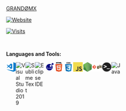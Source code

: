 <!-- <h1 align="center">Hi <img src="https://raw.githubusercontent.com/ABSphreak/ABSphreak/master/gifs/Hi.gif" width="40px" />, -->
<a href="https://github.com/grandomx">GRANDØMX</a></h1><!-- 👋 -->

<!-- [![Twitch Status](https://img.shields.io/twitch/status/itsnebulalol?color=%239146FF&logo=twitch&style=flat-square)](https://twitch.tv/itsnebulalol) -->
[![Website](https://img.shields.io/website?label=grandomx.com&url=https%3A%2F%2Fgrandomx.com&style=flat-square)][website]
<!-- [![Website](https://img.shields.io/website?label=firstclass-indo.com&url=https%3A%2F%2Ffirstclass-indo.com&style=flat-square)][website] -->
[![Visits](https://badges.pufler.dev/visits/grandomx/grandomx?logo=GitHub&label=github%20visits&color=blue&logoColor=white&style=flat-square)](https://github.com/grandomx)

<!-- [<img align="left" alt="grandomx.com/discord" width="22px" src="http://grandomx.com/img/discord-seeklogo.com.svg" />][discord] -->
<!-- [<img align="left" alt="GRANDOMX | YouTube" width="22px" src="https://cdn.jsdelivr.net/npm/simple-icons@v3/icons/youtube.svg" />][youtube] -->
<!-- [<img align="left" alt="itsnebulalol | Twitch" width="22px" src="https://images-wixmp-ed30a86b8c4ca887773594c2.wixmp.com/f/d3408e21-ecbb-4476-8e3b-ae5a845eb414/d9djk9s-3566ad4f-38d7-4721-a732-78e1f7246a7f.png/v1/fill/w_894,h_894,q_75,strp/logo_twitch_iosversion_by_akiruuu-d9djk9s.png?token=eyJ0eXAiOiJKV1QiLCJhbGciOiJIUzI1NiJ9.eyJpc3MiOiJ1cm46YXBwOjdlMGQxODg5ODIyNjQzNzNhNWYwZDQxNWVhMGQyNmUwIiwic3ViIjoidXJuOmFwcDo3ZTBkMTg4OTgyMjY0MzczYTVmMGQ0MTVlYTBkMjZlMCIsImF1ZCI6WyJ1cm46c2VydmljZTppbWFnZS5vcGVyYXRpb25zIl0sIm9iaiI6W1t7InBhdGgiOiIvZi9kMzQwOGUyMS1lY2JiLTQ0NzYtOGUzYi1hZTVhODQ1ZWI0MTQvZDlkams5cy0zNTY2YWQ0Zi0zOGQ3LTQ3MjEtYTczMi03OGUxZjcyNDZhN2YucG5nIiwid2lkdGgiOiI8PTg5NCIsImhlaWdodCI6Ijw9ODk0In1dXX0.Ij5_B7I3IffFzcK5WQLkTKTHJeK8Vb7kemkbGqhWCBk" />][twitch] -->

<br>

**Languages and Tools:**

<img align="left" alt="Visual Studio Code" width="26px" src="https://raw.githubusercontent.com/github/explore/80688e429a7d4ef2fca1e82350fe8e3517d3494d/topics/visual-studio-code/visual-studio-code.png" />
<img align="left" alt="Visual Studio 2019" width="26px" src="https://img.icons8.com/color/452/visual-studio-2019.png" />
<img align="left" alt="Sublime Text" width="26px" src="https://upload.wikimedia.org/wikipedia/en/d/d2/Sublime_Text_3_logo.png" />
<img align="left" alt="Eclipse IDE" width="26px" src="https://icons.iconarchive.com/icons/blackvariant/button-ui-app-pack-two/256/Eclipse-icon.png" />
<img align="left" alt="Lua" width="26px" src="https://raw.githubusercontent.com/github/explore/80688e429a7d4ef2fca1e82350fe8e3517d3494d/topics/lua/lua.png" />
<img align="left" alt="HTML5" width="26px" src="https://raw.githubusercontent.com/github/explore/80688e429a7d4ef2fca1e82350fe8e3517d3494d/topics/html/html.png" />
<img align="left" alt="CSS3" width="26px" src="https://raw.githubusercontent.com/github/explore/80688e429a7d4ef2fca1e82350fe8e3517d3494d/topics/css/css.png" />
<img align="left" alt="JavaScript" width="26px" src="https://raw.githubusercontent.com/github/explore/80688e429a7d4ef2fca1e82350fe8e3517d3494d/topics/javascript/javascript.png" />
<img align="left" alt="Node.js" width="26px" src="https://raw.githubusercontent.com/github/explore/80688e429a7d4ef2fca1e82350fe8e3517d3494d/topics/nodejs/nodejs.png" />
<img align="left" alt="Git" width="26px" src="https://raw.githubusercontent.com/github/explore/80688e429a7d4ef2fca1e82350fe8e3517d3494d/topics/git/git.png" />
<img align="left" alt="Terminal" width="26px" src="https://raw.githubusercontent.com/github/explore/80688e429a7d4ef2fca1e82350fe8e3517d3494d/topics/terminal/terminal.png" /
<img align="left" alt="C#" width="26px" src="https://skillvalue.com/jobs/wp-content/uploads/sites/7/2019/01/csharp_logo.png" />
<img align="left" alt="Java" width="26px" src="https://brandslogos.com/wp-content/uploads/images/large/java-logo-1.png" />

<!-- <br> -->

<!-- --- -->

<!--START_SECTION:waka
📊 **This Week I Spent My Time On** 

```text
⌚︎ Time Zone: America/New_York

💬 Programming Languages: 
JSON                     59 mins             ████████░░░░░░░░░░░░░░░░░   33.05% 
Python                   40 mins             █████░░░░░░░░░░░░░░░░░░░░   22.53% 
JavaScript               30 mins             ████░░░░░░░░░░░░░░░░░░░░░   16.81% 
Java                     17 mins             ██░░░░░░░░░░░░░░░░░░░░░░░   9.6% 
Other                    17 mins             ██░░░░░░░░░░░░░░░░░░░░░░░   9.47%

🔥 Editors: 
VS Code                  1 hr 51 mins        ███████████████░░░░░░░░░░   61.83% 
PyCharmCore              47 mins             ██████░░░░░░░░░░░░░░░░░░░   26.48% 
IntelliJ                 21 mins             ███░░░░░░░░░░░░░░░░░░░░░░   11.69%

🐱‍💻 Projects: 
CodeFolderGeneratorJS    1 hr 44 mins        ██████████████░░░░░░░░░░░   57.94% 
CodeFolderGenerator      46 mins             ██████░░░░░░░░░░░░░░░░░░░   25.69% 
PuddlesMod               21 mins             ███░░░░░░░░░░░░░░░░░░░░░░   11.69% 
Unknown Project          8 mins              █░░░░░░░░░░░░░░░░░░░░░░░░   4.56% 
Empty Git Project        0 secs              ░░░░░░░░░░░░░░░░░░░░░░░░░   0.11%

💻 Operating System: 
Windows                  3 hrs               █████████████████████████   100.0%

```


<!--END_SECTION:waka-->

<!-- <summary>💻 GitHub Stats</summary><br> -->

<!-- <img align="left" alt="GRANDOMX's GitHub Stats" src="https://github-readme-stats.itsnebulalol.vercel.app/api/top-langs/?username=grandomx&show_icons=true&hide_border=true&theme=tokyonight" /><br><br><br><br><br><br><br><br><br> -->
<!-- ![Top Langs](https://github-readme-stats.vercel.app/api/top-langs/?username=grandomx&layout=compact&count_private=true&theme=tokyonight) -->

<!-- ![Anurag's GitHub stats](https://github-readme-stats.vercel.app/api?username=grandomx&count_private=true&theme=tokyonight) -->
<!-- <img align="left" alt="GRANDOMX's GitHub Stats" src="https://github-readme-stats.vercel.app/api?username=grandomx&theme=tokyonight" /> -->

<!-- <details>
  <summary>:zap: GitHub Activity</summary>

  <!--START_SECTION:activity
<!--1. 🗣 Commented on [#107](https://github.com/anmol098/waka-readme-stats/issues/107) in [anmol098/waka-readme-stats](https://github.com/anmol098/waka-readme-stats)
  END_SECTION:activity
  
<!--</details>-->

[website]: http://grandomx.com
[discord]: http://grandomx.com/discord
<!-- [youtube]: https://www.youtube.com/channel/UCfj1qIxFvHKkfub_dhDeyIQ -->
